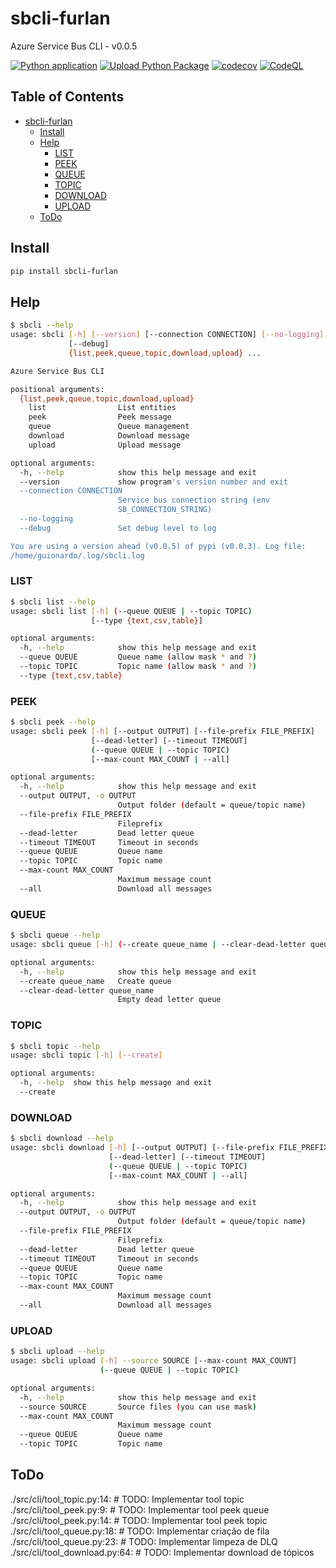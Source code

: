 # sbcli-furlan

Azure Service Bus CLI - v0.0.5

[![Python application](https://github.com/guionardo/py-servicebus-cli/actions/workflows/python-app.yml/badge.svg)](https://github.com/guionardo/py-servicebus-cli/actions/workflows/python-app.yml)
[![Upload Python Package](https://github.com/guionardo/py-servicebus-cli/actions/workflows/python-publish.yml/badge.svg)](https://github.com/guionardo/py-servicebus-cli/actions/workflows/python-publish.yml)
[![codecov](https://codecov.io/gh/guionardo/py-servicebus-cli/branch/develop/graph/badge.svg?token=DGRoPKyAwW)](https://codecov.io/gh/guionardo/py-servicebus-cli)
[![CodeQL](https://github.com/guionardo/py-servicebus-cli/actions/workflows/codeql-analysis.yml/badge.svg)](https://github.com/guionardo/py-servicebus-cli/actions/workflows/codeql-analysis.yml)

## Table of Contents

- [sbcli-furlan](#sbcli-furlan)
  - [Install](#install)
  - [Help](#help)
    - [LIST](#list)
    - [PEEK](#peek)
    - [QUEUE](#queue)
    - [TOPIC](#topic)
    - [DOWNLOAD](#download)
    - [UPLOAD](#upload)
  - [ToDo](#todo)

## Install

``` bash
pip install sbcli-furlan
```

## Help

``` bash
$ sbcli --help
usage: sbcli [-h] [--version] [--connection CONNECTION] [--no-logging]
             [--debug]
             {list,peek,queue,topic,download,upload} ...

Azure Service Bus CLI

positional arguments:
  {list,peek,queue,topic,download,upload}
    list                List entities
    peek                Peek message
    queue               Queue management
    download            Download message
    upload              Upload message

optional arguments:
  -h, --help            show this help message and exit
  --version             show program's version number and exit
  --connection CONNECTION
                        Service bus connection string (env
                        SB_CONNECTION_STRING)
  --no-logging
  --debug               Set debug level to log

You are using a version ahead (v0.0.5) of pypi (v0.0.3). Log file:
/home/guionardo/.log/sbcli.log
```

### LIST

``` bash
$ sbcli list --help
usage: sbcli list [-h] (--queue QUEUE | --topic TOPIC)
                  [--type {text,csv,table}]

optional arguments:
  -h, --help            show this help message and exit
  --queue QUEUE         Queue name (allow mask * and ?)
  --topic TOPIC         Topic name (allow mask * and ?)
  --type {text,csv,table}
```

### PEEK

``` bash
$ sbcli peek --help
usage: sbcli peek [-h] [--output OUTPUT] [--file-prefix FILE_PREFIX]
                  [--dead-letter] [--timeout TIMEOUT]
                  (--queue QUEUE | --topic TOPIC)
                  [--max-count MAX_COUNT | --all]

optional arguments:
  -h, --help            show this help message and exit
  --output OUTPUT, -o OUTPUT
                        Output folder (default = queue/topic name)
  --file-prefix FILE_PREFIX
                        Fileprefix
  --dead-letter         Dead letter queue
  --timeout TIMEOUT     Timeout in seconds
  --queue QUEUE         Queue name
  --topic TOPIC         Topic name
  --max-count MAX_COUNT
                        Maximum message count
  --all                 Download all messages
```

### QUEUE

``` bash
$ sbcli queue --help
usage: sbcli queue [-h] (--create queue_name | --clear-dead-letter queue_name)

optional arguments:
  -h, --help            show this help message and exit
  --create queue_name   Create queue
  --clear-dead-letter queue_name
                        Empty dead letter queue
```

### TOPIC

``` bash
$ sbcli topic --help
usage: sbcli topic [-h] [--create]

optional arguments:
  -h, --help  show this help message and exit
  --create
```

### DOWNLOAD

``` bash
$ sbcli download --help
usage: sbcli download [-h] [--output OUTPUT] [--file-prefix FILE_PREFIX]
                      [--dead-letter] [--timeout TIMEOUT]
                      (--queue QUEUE | --topic TOPIC)
                      [--max-count MAX_COUNT | --all]

optional arguments:
  -h, --help            show this help message and exit
  --output OUTPUT, -o OUTPUT
                        Output folder (default = queue/topic name)
  --file-prefix FILE_PREFIX
                        Fileprefix
  --dead-letter         Dead letter queue
  --timeout TIMEOUT     Timeout in seconds
  --queue QUEUE         Queue name
  --topic TOPIC         Topic name
  --max-count MAX_COUNT
                        Maximum message count
  --all                 Download all messages
```

### UPLOAD

``` bash
$ sbcli upload --help
usage: sbcli upload [-h] --source SOURCE [--max-count MAX_COUNT]
                    (--queue QUEUE | --topic TOPIC)

optional arguments:
  -h, --help            show this help message and exit
  --source SOURCE       Source files (you can use mask)
  --max-count MAX_COUNT
                        Maximum message count
  --queue QUEUE         Queue name
  --topic TOPIC         Topic name
```


## ToDo

./src/cli/tool_topic.py:14:    # TODO: Implementar tool topic
./src/cli/tool_peek.py:9:    # TODO: Implementar tool peek queue
./src/cli/tool_peek.py:14:    # TODO: Implementar tool peek topic
./src/cli/tool_queue.py:18:    # TODO: Implementar criação de fila
./src/cli/tool_queue.py:23:    # TODO: Implementar limpeza de DLQ
./src/cli/tool_download.py:64:    # TODO: Implementar download de tópicos
